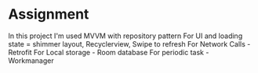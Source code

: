 # Assignment
In this project I'm used MVVM with repository pattern 
For UI and loading state = shimmer layout, Recyclerview, Swipe to refresh 
For Network Calls - Retrofit
For Local storage - Room database 
For periodic task - Workmanager 
